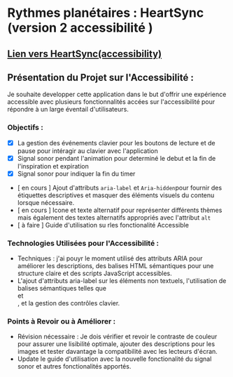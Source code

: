 # Rythmes planétaires : HeartSync (version 2 accessibilité )

## [Lien vers HeartSync(accessibility)](https://planetary-rhytms-heartsync-accessibility.vercel.app/)

## Présentation du Projet sur l'Accessibilité :

Je souhaite developper cette application dans le but d'offrir une expérience accessible avec plusieurs fonctionnalités accées sur l'accessibilité pour répondre à un large éventail d'utilisateurs.

### Objectifs : 
- [x] La gestion des événements clavier pour les boutons de lecture et de pause  pour intéragir au clavier avec l'application 
- [x] Signal sonor pendant l'animation pour determiné le debut et la fin de l'inspiration et expiration 
- [x] Signal sonor pour indiquer la fin du timer
- [ en cours ] Ajout d'attributs ``aria-label`` et ``Aria-hidden``pour fournir des étiquettes descriptives et masquer des éléments visuels du contenu lorsque nécessaire.
- [ en cours ] Icone et texte alternatif pour représenter différents thèmes mais également des textes alternatifs appropriés avec l'attribut ``alt`` 
- [ à faire ] Guide d'utilisation su rles fonctionalité Accessible

### Technologies Utilisées pour l'Accessibilité :

- Techniques : j'ai pouyr le moment utilisé des attributs ARIA pour améliorer les descriptions, des balises HTML sémantiques pour une structure claire et des scripts JavaScript accessibles.
- L'ajout d'attributs aria-label sur les éléments non textuels, l'utilisation de balises sémantiques telles que <nav> et <main>, et la gestion des contrôles clavier.

### Points à Revoir ou à Améliorer :

- Révision nécessaire : Je dois vérifier et revoir le contraste de couleur pour assurer une lisibilité optimale, ajouter des descriptions pour les images et tester davantage la compatibilité avec les lecteurs d'écran.
- Update le guide d'utilisation avec la nouvelle fonctionalité du signal sonor et autres fonctionalités apportés.





